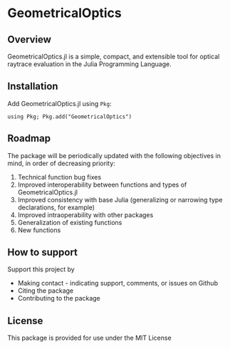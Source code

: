 # GeometricalOptics

## Overview 

GeometricalOptics.jl is a simple, compact, and extensible tool for optical raytrace evaluation in the Julia Programming Language.  

## Installation

Add GeometricalOptics.jl using `Pkg`:

```
using Pkg; Pkg.add("GeometricalOptics")

```

## Roadmap

The package will be periodically updated with the following objectives in mind, in order of decreasing priority:

1. Technical function bug fixes
2. Improved interoperability between functions and types of GeometricalOptics.jl
3. Improved consistency with base Julia (generalizing or narrowing type declarations, for example)
4. Improved intraoperability with other packages
5. Generalization of existing functions
6. New functions


## How to support

Support this project by
- Making contact - indicating support, comments, or issues on Github
- Citing the package
- Contributing to the package

## License

This package is provided for use under the MIT License
